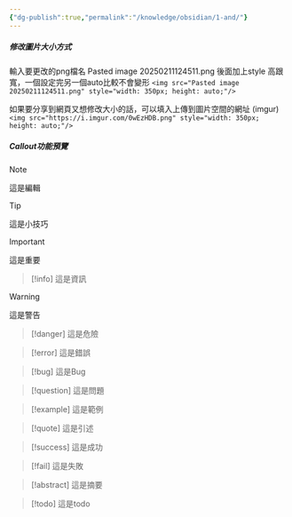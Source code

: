 ```yaml
---
{"dg-publish":true,"permalink":"/knowledge/obsidian/1-and/"}
---
```



##### 修改圖片大小方式

輸入要更改的png檔名
Pasted image 20250211124511.png
後面加上style 高跟寬，一個設定完另一個auto比較不會變形
`<img src="Pasted image 20250211124511.png" style="width: 350px; height: auto;"/>`

如果要分享到網頁又想修改大小的話，可以填入上傳到圖片空間的網址 (imgur)
`<img src="https://i.imgur.com/0wEzHDB.png" style="width: 350px; height: auto;"/>`

##### Callout功能預覽

> [!note]
> 這是編輯

> [!tip]
> 這是小技巧

> [!important]
> 這是重要

> [!info]
> 這是資訊

> [!warning]
> 這是警告

> [!danger]
> 這是危險

> [!error]
> 這是錯誤

> [!bug]
> 這是Bug

> [!question]
> 這是問題

> [!example]
> 這是範例

> [!quote]
> 這是引述

> [!success]
> 這是成功

> [!fail]
> 這是失敗

> [!abstract]
> 這是摘要

> [!todo]
> 這是todo
